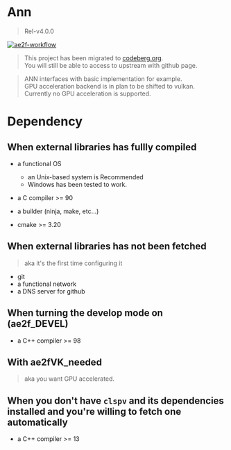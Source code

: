 # Ann
> Rel-v4.0.0

[![ae2f-workflow](https://github.com/ae2f/Ann/actions/workflows/cmake-test.yml/badge.svg?branch=main)](https://github.com/ae2f/Ann/actions/workflows/cmake-test.yml)

> This project has been migrated to [codeberg.org](https://codeberg.org/ae2f/Ann).  
> You will still be able to access to upstream with github page.

> ANN interfaces with basic implementation for example.  
> GPU acceleration backend is in plan to be shifted to vulkan.  
> Currently no GPU acceleration is supported.

# Dependency
## When external libraries has fullly compiled
- a functional OS
    - an Unix-based system is Recommended
    - Windows has been tested to work.

- a C compiler >= 90
- a builder (ninja, make, etc...)
- cmake >= 3.20

## When external libraries has not been fetched
> aka it's the first time configuring it
- git
- a functional network
- a DNS server for github

## When turning the develop mode on (ae2f_DEVEL)
- a C++ compiler >= 98

## With ae2fVK_needed
> aka you want GPU accelerated.

## When you don't have `clspv` and its dependencies installed and you're willing to fetch one automatically
- a C++ compiler >= 13
